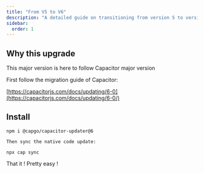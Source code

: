 ```yaml
---
title: "From V5 to V6"
description: "A detailed guide on transitioning from version 5 to version 6 of CodePushGo updater, outlining the necessary steps and considerations for a successful upgrade process, ensuring compatibility with the latest Capacitor features and improvements."
sidebar:
  order: 1
---
```


## Why this upgrade

This major version is here to follow Capacitor major version

First follow the migration guide of Capacitor:

[https://capacitorjs.com/docs/updating/6-0](https://capacitorjs.com/docs/updating/6-0/)

## Install

`npm i @capgo/capacitor-updater@6`

`Then sync the native code update:`

`npx cap sync`

That it ! Pretty easy !


